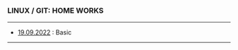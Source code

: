 ### LINUX / GIT: HOME WORKS

---

- [19.09.2022](https://github.com/mi444k/Tel-Ran/blob/main/Linux/HomeWorks/HomeWork-1.txt) : Basic

---
